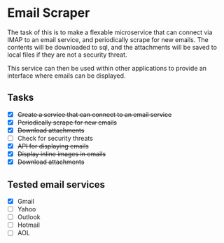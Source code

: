 # Email Scraper

The task of this is to make a flexable microservice that can connect via IMAP to an email service, and periodically scrape for new emails.
The contents will be downloaded to sql, and the attachments will be saved to local files if they are not a security threat.

This service can then be used within other applications to provide an interface where emails can be displayed.

## Tasks

- [x] ~~Create a service that can connect to an email service~~
- [x] ~~Periodically scrape for new emails~~
- [x] ~~Download attachments~~
- [ ] Check for security threats
- [x] ~~API for displaying emails~~
- [x] ~~Display inline images in emails~~
- [x] ~~Download attachments~~

## Tested email services

- [x] Gmail
- [ ] Yahoo
- [ ] Outlook
- [ ] Hotmail
- [ ] AOL